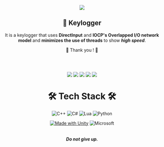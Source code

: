 <div align="center">

![](https://img.shields.io/github/followers/orangelie.svg?style=social&label=Follow&maxAge=2592000)


## 🔑 Keylogger
It is a keylogger that uses **DirectInput** and **IOCP's Overlapped I/O network model** and **minimizes the use of threads** to show ***high speed***.

 💖  Thank you ! 💖    


<br></br>

![](https://img.shields.io/github/license/orangelie/TimeLimiter.svg) ![](https://img.shields.io/github/forks/orangelie/TimeLimiter.svg) ![](https://img.shields.io/github/stars/orangelie/TimeLimiter.svg) ![](https://img.shields.io/github/downloads/orangelie/TimeLimiter/total.svg)  ![](https://img.shields.io/badge/Maintained%3F-yes-green.svg)


# 🛠️ Tech Stack 🛠️

![C++](https://img.shields.io/badge/c++-%2300599C.svg?style=for-the-badge&logo=c%2B%2B&logoColor=white) ![C#](https://img.shields.io/badge/c%23-%23239120.svg?style=for-the-badge&logo=c-sharp&logoColor=white) ![Lua](https://img.shields.io/badge/lua-%232C2D72.svg?style=for-the-badge&logo=lua&logoColor=white) ![Python](https://img.shields.io/badge/python-3670A0?style=for-the-badge&logo=python&logoColor=ffdd54)
  
[![Made with Unity](https://img.shields.io/badge/Unity-57b9d3.svg?style=for-the-badge&logo=unity)](https://unity3d.com) ![Microsoft](https://img.shields.io/badge/DirectX12-0078D4?style=for-the-badge&logo=microsoft&logoColor=white)  
<br></br>
***Do not give up.***

</div>
